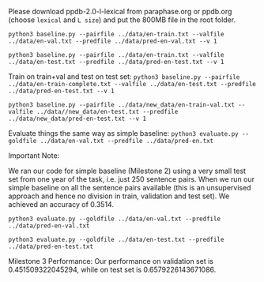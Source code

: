 Please download ppdb-2.0-l-lexical from paraphase.org or ppdb.org (choose `lexical` and `L size`) and put the 800MB file in the root folder.

`python3 baseline.py --pairfile ../data/en-train.txt --valfile ../data/en-val.txt --predfile ../data/pred-en-val.txt --v 1`

`python3 baseline.py --pairfile ../data/en-train.txt --valfile ../data/en-test.txt --predfile ../data/pred-en-test.txt --v 1`

Train on train+val and test on test set:
`python3 baseline.py --pairfile ../data/en-train-complete.txt --valfile ../data/en-test.txt --predfile ../data/pred-en-test.txt --v 1`

`python3 baseline.py --pairfile ../data/new_data/en-train-val.txt --valfile ../data//new_data/en-test.txt --predfile ../data/new_data/pred-en-test.txt --v 1`

Evaluate things the same way as simple baseline:
`python3 evaluate.py --goldfile ../data/en-val.txt --predfile ../data/pred-en.txt`

Important Note: 

We ran our code for simple baseline (Milestone 2) using a very small test set from one year of the task, i.e. just 250 sentence pairs. When we run our simple baseline on all the sentence pairs available (this is an unsupervised approach and hence no division in train, validation and test set). We achieved an accuracy of 0.3514. 

`python3 evaluate.py --goldfile ../data/en-val.txt --predfile ../data/pred-en-val.txt`

`python3 evaluate.py --goldfile ../data/en-test.txt --predfile ../data/pred-en-test.txt`

Milestone 3 Performance:
Our performance on validation set is 0.451509322045294, while on test set is 0.6579226143671086.
